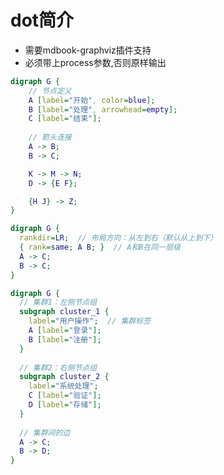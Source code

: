 # dot简介
<!-- toc --> 

- 需要mdbook-graphviz插件支持
- 必须带上process参数,否则原样输出

```dot process
digraph G {
    // 节点定义
    A [label="开始", color=blue];
    B [label="处理", arrowhead=empty];
    C [label="结束"];
    
    // 箭头连接
    A -> B;
    B -> C;

    K -> M -> N; 
    D -> {E F};  

    {H J} -> Z;
}
```

```dot process
digraph G {
  rankdir=LR;  // 布局方向：从左到右（默认从上到下）
  { rank=same; A B; }  // A和B在同一层级
  A -> C;
  B -> C;
}
```

```dot process
digraph G {
  // 集群1：左侧节点组
  subgraph cluster_1 {
    label="用户操作";  // 集群标签
    A [label="登录"];
    B [label="注册"];
  }
  
  // 集群2：右侧节点组
  subgraph cluster_2 {
    label="系统处理";
    C [label="验证"];
    D [label="存储"];
  }
  
  // 集群间的边
  A -> C;
  B -> D;
}
```
